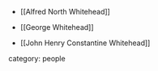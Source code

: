 
* [[Alfred North Whitehead]]

* [[George Whitehead]]

* [[John Henry Constantine Whitehead]]

category: people
